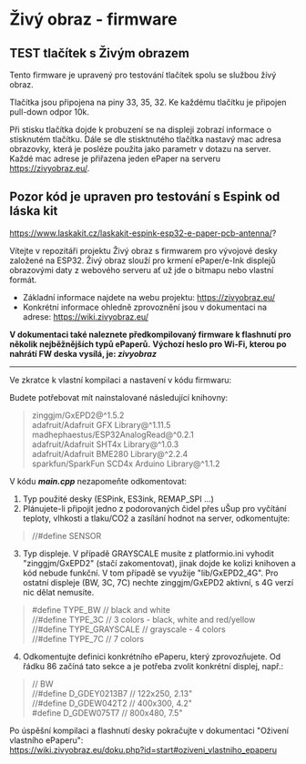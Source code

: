 # Živý obraz - firmware

## TEST tlačítek s Živým obrazem

Tento firmware je upravený pro testování tlačítek spolu se službou žívý obraz.

Tlačítka jsou připojena na piny 33, 35, 32.
Ke každému tlačítku je připojen pull-down odpor 10k.

Při stisku tlačítka dojde k probuzení  se na displeji zobrazí informace o stisknutém tlačítku.
Dále se dle stisktnutého tlačítka nastavý mac adresa obrazovky,
která je posléze použita jako parametr v dotazu na server.
Každé mac adrese je přiřazena jeden ePaper na serveru https://zivyobraz.eu/.


## Pozor kód je upraven pro testování s Espink od láska kit
https://www.laskakit.cz/laskakit-espink-esp32-e-paper-pcb-antenna/?

Vítejte v repozitáři projektu Živý obraz s firmwarem pro vývojové desky založené na ESP32. Živý obraz slouží pro krmení ePaper/e-Ink displejů obrazovými daty z webového serveru ať už jde o bitmapu nebo vlastní formát.

  * Základní informace najdete na webu projektu: https://zivyobraz.eu/
  * Konkrétní informace ohledně zprovoznění jsou v dokumentaci na adrese: https://wiki.zivyobraz.eu/

**V dokumentaci také naleznete předkompilovaný firmware k flashnutí pro několik nejběžnějších typů ePaperů.**
**Výchozí heslo pro Wi-Fi, kterou po nahrátí FW deska vysílá, je: _zivyobraz_**

----

Ve zkratce k vlastní kompilaci a nastavení v kódu firmwaru:

Budete potřebovat mít nainstalované následující knihovny:
> zinggjm/GxEPD2@^1.5.2  
> adafruit/Adafruit GFX Library@^1.11.5  
> madhephaestus/ESP32AnalogRead@^0.2.1  
> adafruit/Adafruit SHT4x Library@^1.0.3  
> adafruit/Adafruit BME280 Library@^2.2.4  
> sparkfun/SparkFun SCD4x Arduino Library@^1.1.2  

V kódu _**main.cpp**_ nezapomeňte odkomentovat:
1. Typ použité desky (ESPink, ES3ink, REMAP_SPI ...)
2. Plánujete-li připojit jedno z podorovaných čidel přes uŠup pro vyčítání teploty, vlhkosti a tlaku/CO2 a zasílání hodnot na server, odkomentujte:
> //#define SENSOR
3. Typ displeje. V případě GRAYSCALE musíte z platformio.ini vyhodit "zinggjm/GxEPD2" (stačí zakomentovat), jinak dojde ke kolizi knihoven a kód nebude funkční. V tom případě se využije "lib/GxEPD2_4G". Pro ostatní displeje (BW, 3C, 7C) nechte zinggjm/GxEPD2 aktivní, s 4G verzí nic dělat nemusíte.
> #define TYPE_BW // black and white  
> //#define TYPE_3C // 3 colors - black, white and red/yellow  
> //#define TYPE_GRAYSCALE // grayscale - 4 colors  
> //#define TYPE_7C // 7 colors
4. Odkomentujte definici konkrétního ePaperu, který zprovozňujete. Od řádku 86 začíná tato sekce a je potřeba zvolit konkrétní displej, např.:
> // BW  
> //#define D_GDEY0213B7    // 122x250, 2.13"  
> //#define D_GDEW042T2     // 400x300, 4.2"  
> #define D_GDEW075T7     // 800x480, 7.5"  

Po úspěšní kompilaci a flashnutí desky pokračujte v dokumentaci "Oživení vlastního ePaperu":  
https://wiki.zivyobraz.eu/doku.php?id=start#oziveni_vlastniho_epaperu

